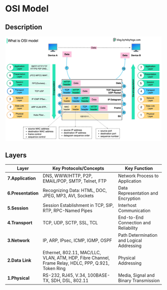 # OSI Model

## Description

![](osi_model/image2.jpg)

## Layers

| Layer              | Key Protocols/Concepts                                                                              | Key Function                              |
|--------------------|-----------------------------------------------------------------------------------------------------|-------------------------------------------|
| **7.Application**  | DNS, WWW/HTTP, P2P, EMAIL/POP, SMTP, Telnet, FTP                                                    | Network Process to Application            |
| **6.Presentation** | Recognizing Data: HTML, DOC, JPEG, MP3, AVI, Sockets                                                | Data Representation and Encryption        |
| **5.Session**      | Session Establishment in TCP, SIP, RTP, RPC-Named Pipes                                             | Interhost Communication                   |
| **4.Transport**    | TCP, UDP, SCTP, SSL, TCL                                                                            | End-to-End Connection and Reliability     |
| **3.Network**      | IP, ARP, IPsec, ICMP, IGMP, OSPF                                                                    | Path Determination and Logical Addressing |
| **2.Data Link**    | Ethernet, 802.11, MAC/LLC, VLAN, ATM, HDP, Fibre Channel, Frame Relay, HDLC, PPP, Q.921, Token Ring | Physical Addressing                       |
| **1.Physical**     | RS-232, RJ45, V.34, 100BASE-TX, SDH, DSL, 802.11                                                    | Media, Signal and Binary Transmission     |
